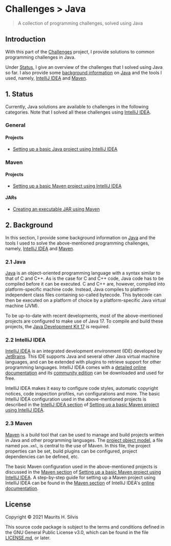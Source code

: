 # Challenges > Java

> A collection of programming challenges, solved using Java

## Introduction

With this part of the [Challenges](https://github.com/mauritssilvis/challenges) project, I provide solutions to common programming challenges in Java.

Under [Status](#1-status), I give an overview of the challenges that I solved using Java so far.
I also provide some [background information](#2-background) on [Java](#21-java) and the tools I used, namely, [IntelliJ IDEA](#22-intellij-idea) and [Maven](#23-maven).

## 1. Status

Currently, Java solutions are available to challenges in the following categories.
Note that I solved all these challenges using [IntelliJ IDEA](#22-intellij-idea).

### General

#### Projects

* [Setting up a basic Java project using IntelliJ IDEA](basic_java_project_intellij)

### Maven

#### Projects

* [Setting up a basic Maven project using IntelliJ IDEA](basic_maven_project_intellij)

#### JARs

* [Creating an executable JAR using Maven](executable_jar_maven_intellij)

## 2. Background

In this section, I provide some background information on [Java](#21-java) and the tools I used to solve the above-mentioned programming challenges, namely, [IntelliJ IDEA](#22-intellij-idea) and [Maven](#23-maven).

### 2.1 Java

[Java](https://www.oracle.com/java/) is an object-oriented programming language with a syntax similar to that of C and C++.
As is the case for C and C++ code, Java code has to be compiled before it can be executed.
C and C++ are, however, compiled into platform-specific machine code.
Instead, Java compiles to platform-independent class files containing so-called bytecode.
This bytecode can then be executed on a platform of choice by a platform-specific Java virtual machine (JVM).

To be up-to-date with recent developments, most of the above-mentioned projects are configured to make use of Java 17.
To compile and build these projects, the [Java Development Kit 17](https://jdk.java.net/17/) is required.

### 2.2 IntelliJ IDEA

[IntelliJ IDEA](https://www.jetbrains.com/idea/) is an integrated development environment (IDE) developed by [JetBrains](https://www.jetbrains.com/).
This IDE supports Java and several other Java virtual machine languages, and can be extended with plugins to retrieve support for other programming languages.
IntelliJ IDEA comes with a [detailed online documentation](https://www.jetbrains.com/help/idea/discover-intellij-idea.html) and its [community edition](https://www.jetbrains.com/idea/download/) can be downloaded and used for free.

IntelliJ IDEA makes it easy to configure code styles, automatic copyright notices, code inspection profiles, run configurations and more.
The basic IntelliJ IDEA configuration used in the above-mentioned projects is described in the [IntelliJ IDEA section](basic_maven_project_intellij#12-intellij-idea) of [Setting up a basic Maven project using IntelliJ IDEA](basic_maven_project_intellij).

### 2.3 Maven

[Maven](https://maven.apache.org/) is a build tool that can be used to manage and build projects written in Java and other programming languages.
The [project object model](https://maven.apache.org/guides/introduction/introduction-to-the-pom.html), a file named `pom.xml`, is central to the use of Maven.
In this file, the project properties can be set, build plugins can be configured, project dependencies can be defined, etc.

The basic Maven configuration used in the above-mentioned projects is discussed in the [Maven section](basic_maven_project_intellij#13-maven) of [Setting up a basic Maven project using IntelliJ IDEA](basic_maven_project_intellij).
A step-by-step guide for setting up a Maven project using IntelliJ IDEA can be found in the [Maven section](https://www.jetbrains.com/help/idea/maven-support.html#create_new_maven_project) of IntelliJ IDEA's [online documentation](https://www.jetbrains.com/help/idea/discover-intellij-idea.html).

## License

Copyright © 2021 Maurits H. Silvis

This source code package is subject to the terms and conditions defined in the GNU General Public License v3.0, which can be found in the file [LICENSE.md](../LICENSE.md), or later.
